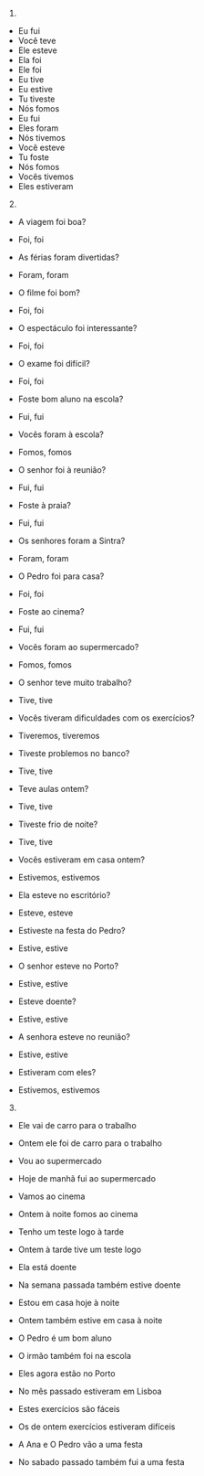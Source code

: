 1.
- Eu fui
- Você teve
- Ele esteve
- Ela foi
- Ele foi
- Eu tive
- Eu estive
- Tu tiveste
- Nós fomos
- Eu fui
- Eles foram
- Nós tivemos
- Você esteve
- Tu foste
- Nós fomos
- Vocês tivemos
- Eles estiveram

2.
- A viagem foi boa?
- Foi, foi

- As férias foram divertidas?
- Foram, foram

- O filme foi bom?
- Foi, foi

- O espectáculo foi interessante?
- Foi, foi

- O exame foi difícil?
- Foi, foi

- Foste bom aluno na escola?
- Fui, fui

- Vocês foram à escola?
- Fomos, fomos

- O senhor foi à reunião?
- Fui, fui

- Foste à praia?
- Fui, fui

- Os senhores foram a Sintra?
- Foram, foram

- O Pedro foi para casa?
- Foi, foi

- Foste ao cinema?
- Fui, fui

- Vocês foram ao supermercado?
- Fomos, fomos

- O senhor teve muito trabalho?
- Tive, tive

- Vocês tiveram dificuldades com os exercícios?
- Tiveremos, tiveremos

- Tiveste problemos no banco?
- Tive, tive

- Teve aulas ontem?
- Tive, tive

- Tiveste frio de noite?
- Tive, tive

- Vocês estiveram em casa ontem?
- Estivemos, estivemos

- Ela esteve no escritório?
- Esteve, esteve

- Estiveste na festa do Pedro?
- Estive, estive

- O senhor esteve no Porto?
- Estive, estive

- Esteve doente?
- Estive, estive

- A senhora esteve no reunião?
- Estive, estive

- Estiveram com eles?
- Estivemos, estivemos

3.
- Ele vai de carro para o trabalho
- Ontem ele foi de carro para o trabalho

- Vou ao supermercado
- Hoje de manhã fui ao supermercado

- Vamos ao cinema
- Ontem à noite fomos ao cinema

- Tenho um teste logo à tarde
- Ontem à tarde tive um teste logo

- Ela está doente
- Na semana passada também estive doente

- Estou em casa hoje à noite
- Ontem também estive em casa à noite

- O Pedro é um bom aluno
- O irmão também foi na escola

- Eles agora estão no Porto
- No mês passado estiveram em Lisboa

- Estes exercícios são fáceis
- Os de ontem exercícios estiveram difíceis

- A Ana e O Pedro vão a uma festa
- No sabado passado também fui a uma festa